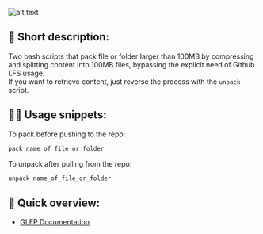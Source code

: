 ![alt text](https://images2.imgbox.com/d0/c5/qf9CJPpj_o.png?raw=true "Header")
## 📖 Short description:<br>
Two bash scripts that pack file or folder larger than 100MB by compressing and splitting content into 100MB files, 
bypassing the explicit need of Github LFS usage.<br>
If you want to retrieve content, just reverse the process with the `unpack` script.
## 👨‍💻 Usage snippets:
  To pack before pushing to the repo:
```bash
pack name_of_file_or_folder
```
  To unpack after pulling from the repo:
```bash
unpack name_of_file_or_folder
```
## 🔎 Quick overview:
   * <a href="https://www.javaendlessjourney.com/project/github-large-files-packer">GLFP Documentation</a>


  
